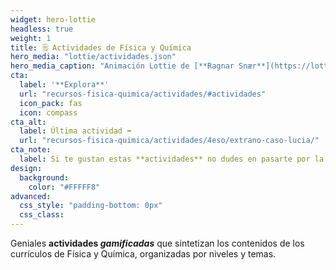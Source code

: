 ```yaml
---
widget: hero-lottie
headless: true
weight: 1
title: 🗒️ Actividades de Física y Química
hero_media: "lottie/actividades.json"
hero_media_caption: "Animación Lottie de [**Ragnar Snær**](https://lottiefiles.com/55628-education)"
cta:
  label: '**Explora**'
  url: "recursos-fisica-quimica/actividades/#actividades"
  icon_pack: fas
  icon: compass
cta_alt:
  label: Última actividad ➡️
  url: "recursos-fisica-quimica/actividades/4eso/extrano-caso-lucia/"
cta_note:
  label: Si te gustan estas **actividades** no dudes en pasarte por la [excelente **página web** de **Miguel Quiroga**](https://www.miguelquiroga.es).
design:
  background:
    color: "#FFFFF8"
advanced:
  css_style: "padding-bottom: 0px"
  css_class: 
---
```


Geniales **actividades *gamificadas*** que sintetizan los contenidos de los currículos de Física y Química, organizadas por niveles y temas.